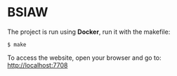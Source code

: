 # BSIAW

The project is run using **Docker**, run it with the makefile:

```
$ make
```

To access the website, open your browser and go to:  
[http://localhost:7708](http://localhost:7708)